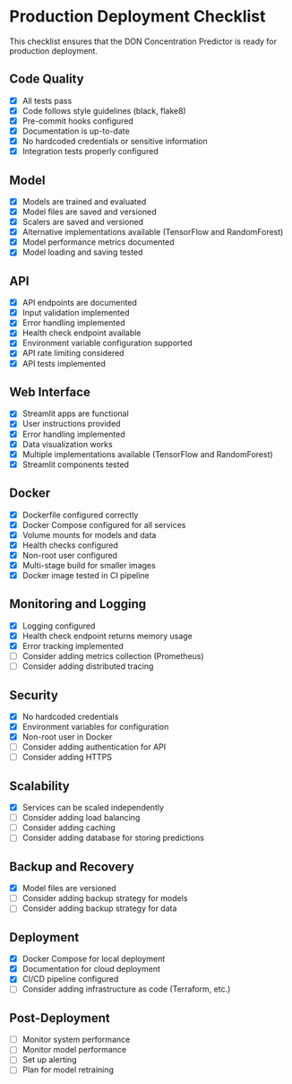 # Production Deployment Checklist

This checklist ensures that the DON Concentration Predictor is ready for production deployment.

## Code Quality

- [x] All tests pass
- [x] Code follows style guidelines (black, flake8)
- [x] Pre-commit hooks configured
- [x] Documentation is up-to-date
- [x] No hardcoded credentials or sensitive information
- [x] Integration tests properly configured

## Model

- [x] Models are trained and evaluated
- [x] Model files are saved and versioned
- [x] Scalers are saved and versioned
- [x] Alternative implementations available (TensorFlow and RandomForest)
- [x] Model performance metrics documented
- [x] Model loading and saving tested

## API

- [x] API endpoints are documented
- [x] Input validation implemented
- [x] Error handling implemented
- [x] Health check endpoint available
- [x] Environment variable configuration supported
- [x] API rate limiting considered
- [x] API tests implemented

## Web Interface

- [x] Streamlit apps are functional
- [x] User instructions provided
- [x] Error handling implemented
- [x] Data visualization works
- [x] Multiple implementations available (TensorFlow and RandomForest)
- [x] Streamlit components tested

## Docker

- [x] Dockerfile configured correctly
- [x] Docker Compose configured for all services
- [x] Volume mounts for models and data
- [x] Health checks configured
- [x] Non-root user configured
- [x] Multi-stage build for smaller images
- [x] Docker image tested in CI pipeline

## Monitoring and Logging

- [x] Logging configured
- [x] Health check endpoint returns memory usage
- [x] Error tracking implemented
- [ ] Consider adding metrics collection (Prometheus)
- [ ] Consider adding distributed tracing

## Security

- [x] No hardcoded credentials
- [x] Environment variables for configuration
- [x] Non-root user in Docker
- [ ] Consider adding authentication for API
- [ ] Consider adding HTTPS

## Scalability

- [x] Services can be scaled independently
- [ ] Consider adding load balancing
- [ ] Consider adding caching
- [ ] Consider adding database for storing predictions

## Backup and Recovery

- [x] Model files are versioned
- [ ] Consider adding backup strategy for models
- [ ] Consider adding backup strategy for data

## Deployment

- [x] Docker Compose for local deployment
- [x] Documentation for cloud deployment
- [x] CI/CD pipeline configured
- [ ] Consider adding infrastructure as code (Terraform, etc.)

## Post-Deployment

- [ ] Monitor system performance
- [ ] Monitor model performance
- [ ] Set up alerting
- [ ] Plan for model retraining 